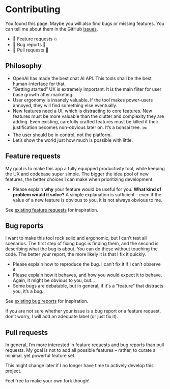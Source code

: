 # Contributing

You found this page. Maybe you will also find bugs or missing features. You can tell me about them in the GitHub [issues](https://github.com/felixbade/assistant/issues).

- 🙌 Feature requests 🔥
- 🤩 Bug reports 🫶
- 🤨 Pull requests 👀

## Philosophy
- OpenAI has made the best chat AI API. This tools shall be the best human-interface for that.
- ”Getting started” UX is extremely important. It is the main filter for user base growth after marketing.
- User ergonomy is insanely valuable. If the tool makes power-users annoyed, they will find something else eventually.
- New features need a UI, which is distracting to core features. New features must be more valuable than the clutter and complexity they are adding. Even existing, carefully crafted features must be killed if their justification becomes non-obvious later on. It’s a bonsai tree. ✂️
- The user should be in control, not the platform.
- Let’s show the world just how much is possible with little.

## Feature requests
My goal is to make this app a fully equipped productivity tool, while keeping the UX and codebase super simple. The bigger the idea pool of new features, the better choices I can make when prioritizing development.
- Please explain **why** your feature would be useful for you. **What kind of problem would it solve?** A simple explanation is sufficient – even if the value of a new feature is obvious to you, it is not always obvious to me.

See [existing feature requests](https://github.com/felixbade/assistant/issues?q=is%3Aissue+label%3Aenhancement) for inspiration.

## Bug reports
I want to make this tool rock solid and ergonomic, but I can’t test all scenarios. The first step of fixing bugs is finding them, and the second is describing what the bug is about. You can do these without touching the code. The better your report, the more likely it is that I fix it quickly.

- Please explain how to reproduce the bug. I can’t fix it if I can’t observe it.
- Please explain how it behaves, and how you would expect it to behave. Again, it might be obvious to you, but...
- Some bugs are debatable, but in general, if it's a ”feature” that distracts you, it’s a bug.

See [existing bug reports](https://github.com/felixbade/assistant/issues?q=is%3Aissue+label%3Abug+) for inspiration.

If you are not sure whether your issue is a bug report or a feature request, don’t worry, I will add an adequate label (or just fix it).

## Pull requests
In general, I’m more interested in feature requests and bug reports than pull requests. My goal is not to add all possible features – rather, to curate a minimal, yet powerful feature set.

This might change later if I no longer have time to actively develop this project.

Feel free to make your own fork though!
